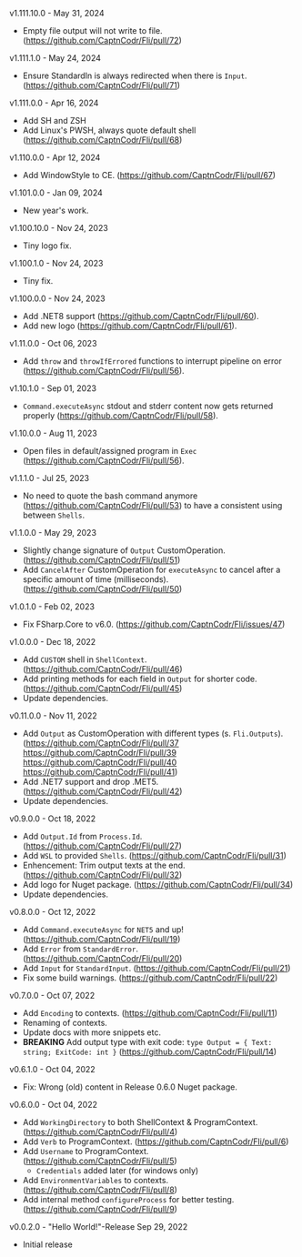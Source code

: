 v1.111.10.0 - May 31, 2024
- Empty file output will not write to file. (https://github.com/CaptnCodr/Fli/pull/72)

v1.111.1.0 - May 24, 2024
- Ensure StandardIn is always redirected when there is `Input`. (https://github.com/CaptnCodr/Fli/pull/71)

v1.111.0.0 - Apr 16, 2024
- Add SH and ZSH
- Add Linux's PWSH, always quote default shell (https://github.com/CaptnCodr/Fli/pull/68)

v1.110.0.0 - Apr 12, 2024
- Add WindowStyle to CE. (https://github.com/CaptnCodr/Fli/pull/67)

v1.101.0.0 - Jan 09, 2024
- New year's work.

v1.100.10.0 - Nov 24, 2023
- Tiny logo fix.

v1.100.1.0 - Nov 24, 2023
- Tiny fix.

v1.100.0.0 - Nov 24, 2023
- Add .NET8 support (https://github.com/CaptnCodr/Fli/pull/60).
- Add new logo (https://github.com/CaptnCodr/Fli/pull/61).

v1.11.0.0 - Oct 06, 2023
- Add `throw` and `throwIfErrored` functions to interrupt pipeline on error (https://github.com/CaptnCodr/Fli/pull/56).

v1.10.1.0 - Sep 01, 2023
- `Command.executeAsync` stdout and stderr content now gets returned properly (https://github.com/CaptnCodr/Fli/pull/58).

v1.10.0.0 - Aug 11, 2023
- Open files in default/assigned program in `Exec` (https://github.com/CaptnCodr/Fli/pull/56).

v1.1.1.0 - Jul 25, 2023
- No need to quote the bash command anymore (https://github.com/CaptnCodr/Fli/pull/53) to have a consistent using between `Shells`.

v1.1.0.0 - May 29, 2023
- Slightly change signature of `Output` CustomOperation. (https://github.com/CaptnCodr/Fli/pull/51)
- Add `CancelAfter` CustomOperation for `executeAsync` to cancel after a specific amount of time (milliseconds). (https://github.com/CaptnCodr/Fli/pull/50)

v1.0.1.0 - Feb 02, 2023
- Fix FSharp.Core to v6.0. (https://github.com/CaptnCodr/Fli/issues/47)

v1.0.0.0 - Dec 18, 2022
- Add `CUSTOM` shell in `ShellContext`. (https://github.com/CaptnCodr/Fli/pull/46)
- Add printing methods for each field in `Output` for shorter code. (https://github.com/CaptnCodr/Fli/pull/45)
- Update dependencies.

v0.11.0.0 - Nov 11, 2022
- Add `Output` as CustomOperation with different types (s. `Fli.Outputs`). (https://github.com/CaptnCodr/Fli/pull/37 https://github.com/CaptnCodr/Fli/pull/39 https://github.com/CaptnCodr/Fli/pull/40 https://github.com/CaptnCodr/Fli/pull/41)
- Add .NET7 support and drop .MET5. (https://github.com/CaptnCodr/Fli/pull/42)
- Update dependencies.

v0.9.0.0 - Oct 18, 2022
- Add `Output.Id` from `Process.Id`. (https://github.com/CaptnCodr/Fli/pull/27)
- Add `WSL` to provided `Shells`. (https://github.com/CaptnCodr/Fli/pull/31)
- Enhencement: Trim output texts at the end. (https://github.com/CaptnCodr/Fli/pull/32)
- Add logo for Nuget package. (https://github.com/CaptnCodr/Fli/pull/34)
- Update dependencies.

v0.8.0.0 - Oct 12, 2022
- Add `Command.executeAsync` for `NET5` and up! (https://github.com/CaptnCodr/Fli/pull/19)
- Add `Error` from `StandardError`. (https://github.com/CaptnCodr/Fli/pull/20)
- Add `Input` for `StandardInput`. (https://github.com/CaptnCodr/Fli/pull/21)
- Fix some build warnings. (https://github.com/CaptnCodr/Fli/pull/22)

v0.7.0.0 - Oct 07, 2022
- Add `Encoding` to contexts. (https://github.com/CaptnCodr/Fli/pull/11)
- Renaming of contexts.
- Update docs with more snippets etc.
- **BREAKING** Add output type with exit code: `type Output = { Text: string; ExitCode: int }` (https://github.com/CaptnCodr/Fli/pull/14)

v0.6.1.0 - Oct 04, 2022
- Fix: Wrong (old) content in Release 0.6.0 Nuget package.

v0.6.0.0 - Oct 04, 2022
- Add `WorkingDirectory` to both ShellContext &amp; ProgramContext. (https://github.com/CaptnCodr/Fli/pull/4)
- Add `Verb` to ProgramContext. (https://github.com/CaptnCodr/Fli/pull/6)
- Add `Username` to ProgramContext. (https://github.com/CaptnCodr/Fli/pull/5)
  + `Credentials` added later (for windows only)
- Add `EnvironmentVariables` to contexts. (https://github.com/CaptnCodr/Fli/pull/8)
- Add internal method `configureProcess` for better testing. (https://github.com/CaptnCodr/Fli/pull/9)

v0.0.2.0 - "Hello World!"-Release Sep 29, 2022
- Initial release